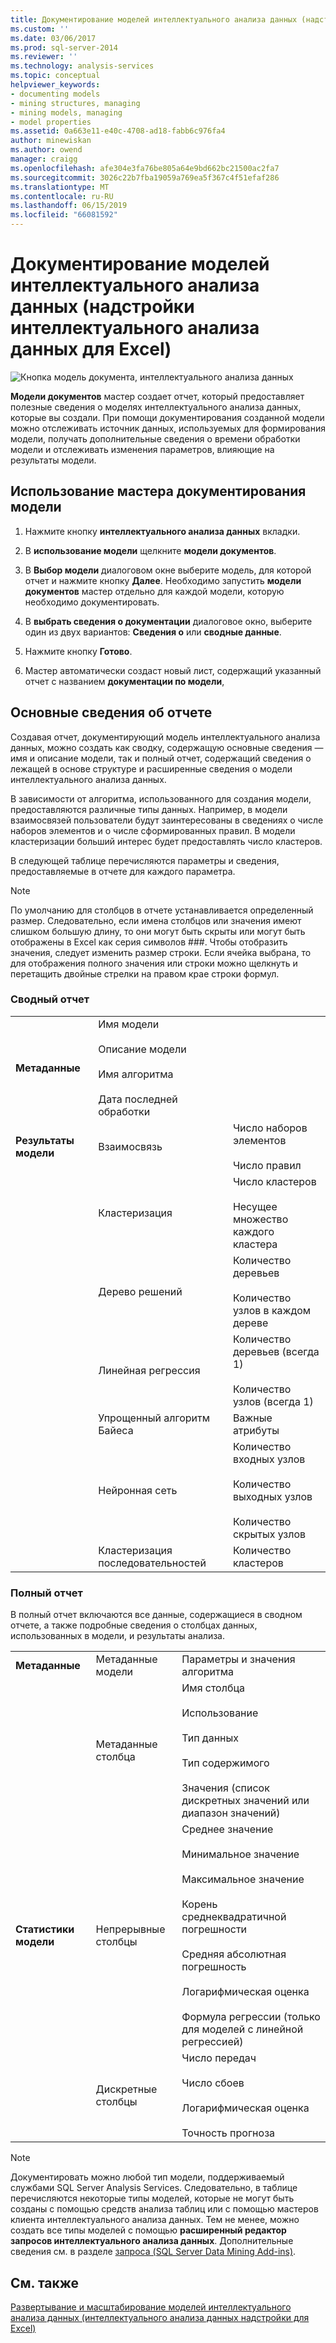 ```yaml
---
title: Документирование моделей интеллектуального анализа данных (надстройки интеллектуального анализа для Excel данных) | Документация Майкрософт
ms.custom: ''
ms.date: 03/06/2017
ms.prod: sql-server-2014
ms.reviewer: ''
ms.technology: analysis-services
ms.topic: conceptual
helpviewer_keywords:
- documenting models
- mining structures, managing
- mining models, managing
- model properties
ms.assetid: 0a663e11-e40c-4708-ad18-fabb6c976fa4
author: minewiskan
ms.author: owend
manager: craigg
ms.openlocfilehash: afe304e3fa76be805a64e9bd662bc21500ac2fa7
ms.sourcegitcommit: 3026c22b7fba19059a769ea5f367c4f51efaf286
ms.translationtype: MT
ms.contentlocale: ru-RU
ms.lasthandoff: 06/15/2019
ms.locfileid: "66081592"
---
```

# <a name="documenting-mining-models-data-mining-add-ins-for-excel"></a>Документирование моделей интеллектуального анализа данных (надстройки интеллектуального анализа данных для Excel)
  ![Кнопка модель документа, интеллектуального анализа данных](media/dmc-docmodel.gif "кнопка модели документов, интеллектуального анализа данных")  
  
 **Модели документов** мастер создает отчет, который предоставляет полезные сведения о моделях интеллектуального анализа данных, которые вы создали. При помощи документирования созданной модели можно отслеживать источник данных, используемых для формирования модели, получать дополнительные сведения о времени обработки модели и отслеживать изменения параметров, влияющие на результаты модели.  
  
## <a name="using-the-document-model-wizard"></a>Использование мастера документирования модели  
  
1.  Нажмите кнопку **интеллектуального анализа данных** вкладки.  
  
2.  В **использование модели** щелкните **модели документов**.  
  
3.  В **Выбор модели** диалоговом окне выберите модель, для которой отчет и нажмите кнопку **Далее**. Необходимо запустить **модели документов** мастер отдельно для каждой модели, которую необходимо документировать.  
  
4.  В **выбрать сведения о документации** диалоговое окно, выберите один из двух вариантов: **Сведения о** или **сводные данные**.  
  
5.  Нажмите кнопку **Готово**.  
  
6.  Мастер автоматически создаст новый лист, содержащий указанный отчет с названием **документации по модели**,  
  
## <a name="understanding-the-report"></a>Основные сведения об отчете  
 Создавая отчет, документирующий модель интеллектуального анализа данных, можно создать как сводку, содержащую основные сведения — имя и описание модели, так и полный отчет, содержащий сведения о лежащей в основе структуре и расширенные сведения о модели интеллектуального анализа данных.  
  
 В зависимости от алгоритма, использованного для создания модели, предоставляются различные типы данных. Например, в модели взаимосвязей пользователи будут заинтересованы в сведениях о числе наборов элементов и о числе сформированных правил. В модели кластеризации больший интерес будет предоставлять число кластеров.  
  
 В следующей таблице перечисляются параметры и сведения, предоставляемые в отчете для каждого параметра.  
  
> [!NOTE]  
>  По умолчанию для столбцов в отчете устанавливается определенный размер. Следовательно, если имена столбцов или значения имеют слишком большую длину, то они могут быть скрыты или могут быть отображены в Excel как серия символов ###. Чтобы отобразить значения, следует изменить размер строки. Если ячейка выбрана, то для отображения полного значения или строки можно щелкнуть и перетащить двойные стрелки на правом крае строки формул.  
  
### <a name="summary-report"></a>Сводный отчет  
  
||||  
|-|-|-|  
|**Метаданные**|Имя модели<br /><br /> Описание модели<br /><br /> Имя алгоритма<br /><br /> Дата последней обработки||  
|**Результаты модели**|Взаимосвязь|Число наборов элементов<br /><br /> Число правил|  
||Кластеризация|Число кластеров<br /><br /> Несущее множество каждого кластера|  
||Дерево решений|Количество деревьев<br /><br /> Количество узлов в каждом дереве|  
||Линейная регрессия|Количество деревьев (всегда 1)<br /><br /> Количество узлов (всегда 1)|  
||Упрощенный алгоритм Байеса|Важные атрибуты|  
||Нейронная сеть|Количество входных узлов<br /><br /> Количество выходных узлов<br /><br /> Количество скрытых узлов|  
||Кластеризация последовательностей|Количество кластеров|  
  
### <a name="complete-report"></a>Полный отчет  
 В полный отчет включаются все данные, содержащиеся в сводном отчете, а также подробные сведения о столбцах данных, использованных в модели, и результаты анализа.  
  
||||  
|-|-|-|  
|**Метаданные**|Метаданные модели|Параметры и значения алгоритма|  
||Метаданные столбца|Имя столбца<br /><br /> Использование<br /><br /> Тип данных<br /><br /> Тип содержимого<br /><br /> Значения (список дискретных значений или диапазон значений)|  
|**Статистики модели**|Непрерывные столбцы|Среднее значение<br /><br /> Минимальное значение<br /><br /> Максимальное значение<br /><br /> Корень среднеквадратичной погрешности<br /><br /> Средняя абсолютная погрешность<br /><br /> Логарифмическая оценка<br /><br /> Формула регрессии (только для моделей с линейной регрессией)|  
||Дискретные столбцы|Число передач<br /><br /> Число сбоев<br /><br /> Логарифмическая оценка<br /><br /> Точность прогноза|  
  
> [!NOTE]  
>  Документировать можно любой тип модели, поддерживаемый службами SQL Server Analysis Services. Следовательно, в таблице перечисляются некоторые типы моделей, которые не могут быть созданы с помощью средств анализа таблиц или с помощью мастеров клиента интеллектуального анализа данных. Тем не менее, можно создать все типы моделей с помощью **расширенный редактор запросов интеллектуального анализа данных**. Дополнительные сведения см. в разделе [запроса &#40;SQL Server Data Mining Add-ins&#41;](query-sql-server-data-mining-add-ins.md).  
  
## <a name="see-also"></a>См. также  
 [Развертывание и масштабирование моделей интеллектуального анализа данных &#40;интеллектуального анализа данных надстройки для Excel&#41;](deploying-and-scaling-mining-models-data-mining-add-ins-for-excel.md)  
  
  
